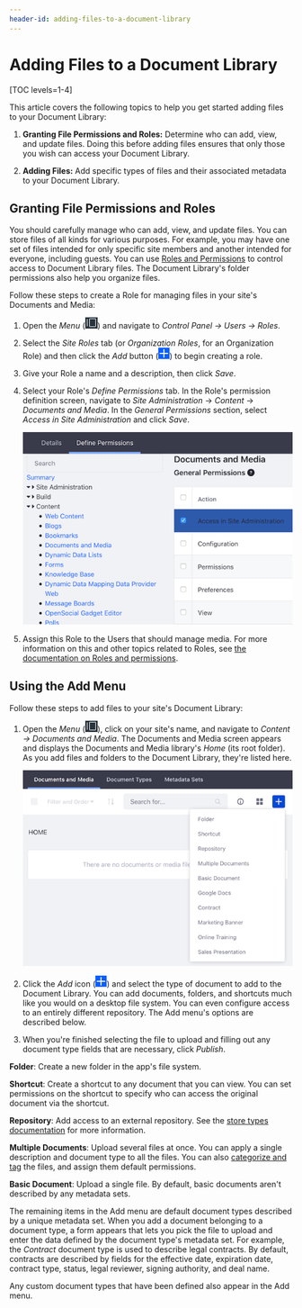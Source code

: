 ```yaml
---
header-id: adding-files-to-a-document-library
---
```


# Adding Files to a Document Library

[TOC levels=1-4]

This article covers the following topics to help you get started adding files to
your Document Library: 

1.  **Granting File Permissions and Roles:** Determine who can add, view, and 
    update files. Doing this before adding files ensures that only those you 
    wish can access your Document Library. 

2.  **Adding Files:** Add specific types of files and their associated 
    metadata to your Document Library. 

## Granting File Permissions and Roles

You should carefully manage who can add, view, and update files. You can store
files of all kinds for various purposes. For example, you may have one set of
files intended for only specific site members and another intended for everyone,
including guests. You can use 
[Roles and Permissions](/docs/7-1/user/-/knowledge_base/u/roles-and-permissions) 
to control access to Document Library files. The Document Library's folder
permissions also help you organize files. 

Follow these steps to create a Role for managing files in your site's Documents
and Media: 

1.  Open the *Menu* (![Product Menu](../../../../images/icon-menu.png)) and 
    navigate to *Control Panel &rarr; Users &rarr; Roles*. 

2.  Select the *Site Roles* tab (or *Organization Roles*, for 
    an Organization Role) and then click the *Add* button 
    (![Add](../../../../images/icon-add.png)) to begin creating a role.

3.  Give your Role a name and a description, then click *Save*.

4.  Select your Role's *Define Permissions* tab. In the Role's permission 
    definition screen, navigate to *Site Administration* &rarr; *Content* &rarr; 
    *Documents and Media*. In the *General Permissions* section, select 
    *Access in Site Administration* and click *Save*.

    ![Figure 1: It's often helpful to define a role for specific users to access Documents and Media from Site Administration.](../../../../images/dm-define-role-permissions.png)

5.  Assign this Role to the Users that should manage media. For more 
    information on this and other topics related to Roles, see 
    [the documentation on Roles and permissions](/docs/7-1/user/-/knowledge_base/u/roles-and-permissions).

## Using the Add Menu

Follow these steps to add files to your site's Document Library:

1.  Open the *Menu* (![Product Menu](../../../../images/icon-menu.png)), click 
    on your site's name, and navigate to *Content &rarr; Documents and Media*. 
    The Documents and Media screen appears and displays the Documents and Media 
    library's *Home* (its root folder). As you add files and folders to the 
    Document Library, they're listed here. 

    ![Figure 2: The Documents and Media's *Home* folder starts empty. But the Add menu lets you upload and add all kinds of documents to the library.](../../../../images/dm-admin-add-menu.png)

2.  Click the *Add* icon (![Add](../../../../images/icon-add.png)) and select 
    the type of document to add to the Document Library. You can add documents, 
    folders, and shortcuts much like you would on a desktop file system. You can
    even configure access to an entirely different repository. The Add menu's
    options are described below. 

3.  When you're finished selecting the file to upload and filling out any 
    document type fields that are necessary, click *Publish*. 

**Folder**: Create a new folder in the app's file system. 

**Shortcut**: Create a shortcut to any document that you can view. You 
can set permissions on the shortcut to specify who can access the 
original document via the shortcut.

**Repository**: Add access to an external repository. See the 
[store types documentation](/docs/7-0/user/-/knowledge_base/u/liferay-store-types)
for more information. 

**Multiple Documents**: Upload several files at once. You can apply a 
single description and document type to all the files. You can also 
[categorize and tag](/docs/7-1/user/-/knowledge_base/u/organizing-content-with-tags-and-categories) 
the files, and assign them default permissions. 

**Basic Document**: Upload a single file. By default, basic documents 
aren't described by any metadata sets. 

The remaining items in the Add menu are default document types described by 
a unique metadata set. When you add a document belonging to a document type,
a form appears that lets you pick the file to upload and enter the data defined
by the document type's metadata set. For example, the *Contract* document type
is used to describe legal contracts. By default, contracts are described by
fields for the effective date, expiration date, contract type, status, legal
reviewer, signing authority, and deal name. 

Any custom document types that have been defined also appear in the Add 
menu. 

<!--
Add this to the Add menu items in step 2 once the Google Drive plugin is released
for 7.1

    -   **Google Docs**: Available via the Liferay Plugin for Google Drive&trade; 
        from the 
        [Liferay Marketplace](https://web.liferay.com/marketplace). 
        This lets you create a file entry that links to a Google document. For 
        more information, see 
        [the documentation on accessing Google Docs&trade;](discover/portal/-/knowledge_base/7-1/accessing-google-docs). 
-->
